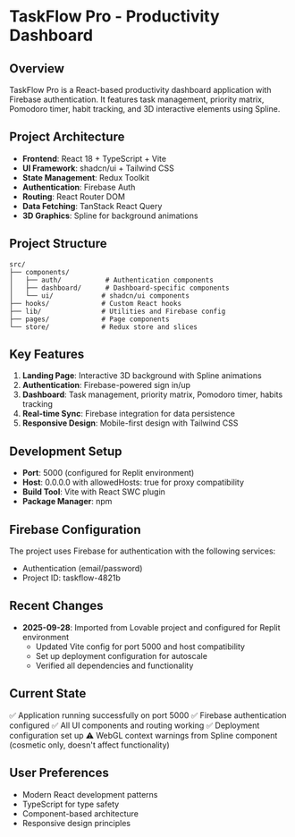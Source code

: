 # TaskFlow Pro - Productivity Dashboard

## Overview
TaskFlow Pro is a React-based productivity dashboard application with Firebase authentication. It features task management, priority matrix, Pomodoro timer, habit tracking, and 3D interactive elements using Spline.

## Project Architecture
- **Frontend**: React 18 + TypeScript + Vite
- **UI Framework**: shadcn/ui + Tailwind CSS
- **State Management**: Redux Toolkit
- **Authentication**: Firebase Auth
- **Routing**: React Router DOM
- **Data Fetching**: TanStack React Query
- **3D Graphics**: Spline for background animations

## Project Structure
```
src/
├── components/
│   ├── auth/           # Authentication components
│   ├── dashboard/      # Dashboard-specific components
│   └── ui/            # shadcn/ui components
├── hooks/             # Custom React hooks
├── lib/               # Utilities and Firebase config
├── pages/             # Page components
└── store/             # Redux store and slices
```

## Key Features
1. **Landing Page**: Interactive 3D background with Spline animations
2. **Authentication**: Firebase-powered sign in/up
3. **Dashboard**: Task management, priority matrix, Pomodoro timer, habits tracking
4. **Real-time Sync**: Firebase integration for data persistence
5. **Responsive Design**: Mobile-first design with Tailwind CSS

## Development Setup
- **Port**: 5000 (configured for Replit environment)
- **Host**: 0.0.0.0 with allowedHosts: true for proxy compatibility
- **Build Tool**: Vite with React SWC plugin
- **Package Manager**: npm

## Firebase Configuration
The project uses Firebase for authentication with the following services:
- Authentication (email/password)
- Project ID: taskflow-4821b

## Recent Changes
- **2025-09-28**: Imported from Lovable project and configured for Replit environment
  - Updated Vite config for port 5000 and host compatibility
  - Set up deployment configuration for autoscale
  - Verified all dependencies and functionality

## Current State
✅ Application running successfully on port 5000
✅ Firebase authentication configured
✅ All UI components and routing working
✅ Deployment configuration set up
⚠️ WebGL context warnings from Spline component (cosmetic only, doesn't affect functionality)

## User Preferences
- Modern React development patterns
- TypeScript for type safety
- Component-based architecture
- Responsive design principles